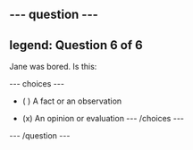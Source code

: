 --- question ---
---
legend: Question 6 of 6
---

Jane was bored. Is this:

--- choices ---
- ( ) A fact or an observation

- (x) An opinion or evaluation
--- /choices ---

--- /question ---
